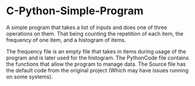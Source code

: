 # C-Python-Simple-Program
A simple program that takes a list of inputs and does one of three operations on them. That being counting the repetition of each item, the frequency of one item, and a histogram of items.

The frequency file is an empty file that takes in items during usage of the program and is later used for the histogram.
The PythonCode file contains the functions that allow the program to manage data.
The Source file has the default code from the original project (Which may have issues running on some systems).
